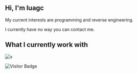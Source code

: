 ## Hi, I'm luagc

My current interests are programming and reverse engineering.

I currently have no way you can contact me.

## What I currently work with

![x]([https://go-skill-icons.vercel.app/api/icons?titles=true&i=cpp.c,python,lua,luau,asm,git,github,visualstudio,visualstudiocode](https://go-skill-icons.vercel.app/api/icons?titles=true&i=cpp,c,python,lua,luau,asm,git,github,visualstudio,vscode,))

![Visitor Badge](https://visitor-badge.laobi.icu/badge?page_id=aemmadi.aemmadi)
